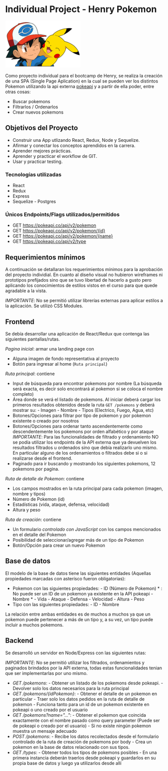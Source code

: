# Individual Project - Henry Pokemon

<img height="150" src="./pokemon.png" />

Como proyecto individual para el bootcamp de Henry, se realiza la creación de una SPA (Single Page Aplication) en la cual se pueden ver los distintos Pokemon utilizando la api externa [pokeapi](https://pokeapi.co/) y a partir de ella poder, entre otras cosas:

- Buscar pokemons
- Filtrarlos / Ordenarlos
- Crear nuevos pokemons

## Objetivos del Proyecto

- Construir una App utlizando React, Redux, Node y Sequelize.
- Afirmar y conectar los conceptos aprendidos en la carrera.
- Aprender mejores prácticas.
- Aprender y practicar el workflow de GIT.
- Usar y practicar testing.


### Tecnologías utilizadas

- React
- Redux
- Express
- Sequelize - Postgres


### Únicos Endpoints/Flags utilizados/permitidos

- GET <https://pokeapi.co/api/v2/pokemon>
- GET <https://pokeapi.co/api/v2/pokemon/{id}>
- GET <https://pokeapi.co/api/v2/pokemon/{name}>
- GET <https://pokeapi.co/api/v2/type>


## Requerimientos mínimos

A continuación se detallaran los requerimientos mínimos para la aprobación del proyecto individial. En cuanto al diseño visual no hubieron wireframes ni prototipos prefijados sino que se tuvo libertad de hacerlo a gusto pero aplicando los conocimientos de estilos vistos en el curso para que quede agradable a la vista.

_IMPORTANTE_: No se permitió utilizar librerías externas para aplicar estilos a la aplicación. Se utilizó CSS Modules.

## Frontend

Se debía desarrollar una aplicación de React/Redux que contenga las siguientes pantallas/rutas.

_Pagina inicial_: armar una landing page con

- Alguna imagen de fondo representativa al proyecto
- Botón para ingresar al home (`Ruta principal`)

_Ruta principal_: contiene

- Input de búsqueda para encontrar pokemons por nombre (La búsqueda será exacta, es decir solo encontrará al pokemon si se coloca el nombre completo)
- Área donde se verá el listado de pokemons. Al iniciar deberá cargar los primeros resultados obtenidos desde la ruta `GET /pokemons` y deberá mostrar su:
        - Imagen
        - Nombre
        - Tipos (Electrico, Fuego, Agua, etc)
- Botones/Opciones para filtrar por tipo de pokemon y por pokemon existente o creado por nosotros
- Botones/Opciones para ordenar tanto ascendentemente como descendentemente los pokemons por orden alfabético y por ataque
_IMPORTANTE_: Para las funcionalidades de filtrado y ordenamiento NO se podía utilizar los endpoints de la API externa que ya devuelven los resultados filtrados u ordenados sino que debía realizarlo uno mismo. En particular alguno de los ordenamientos o filtrados debe si o si realizarse desde el frontend.
- Paginado para ir buscando y mostrando los siguientes pokemons, 12 pokemons por pagina.

_Ruta de detalle de Pokemon_: contiene

- Los campos mostrados en la ruta principal para cada pokemon (imagen, nombre y tipos)
- Número de Pokemon (id)
- Estadísticas (vida, ataque, defensa, velocidad)
- Altura y peso

_Ruta de creación_: contiene

- Un formulario _controlado con JavaScript_ con los campos mencionados en el detalle del Pokemon
- Posibilidad de seleccionar/agregar más de un tipo de Pokemon
- Botón/Opción para crear un nuevo Pokemon

## Base de datos

El modelo de la base de datos tiene las siguientes entidades (Aquellas propiedades marcadas con asterísco fueron obligatorias):

- Pokemon con las siguientes propiedades:
        - ID (Número de Pokemon) * : No puede ser un ID de un pokemon ya existente en la API pokeapi
        - Nombre *
        - Vida
        - Ataque
        - Defensa
        - Velocidad
        - Altura
        - Peso
- Tipo con las siguientes propiedades:
        - ID
        - Nombre

La relación entre ambas entidades es de muchos a muchos ya que un pokemon puede pertenecer a más de un tipo y, a su vez, un tipo puede incluir a muchos pokemons.

## Backend

Se desarrolló un servidor en Node/Express con las siguientes rutas:

_IMPORTANTE_: No se permitió utilizar los filtrados, ordenamientos y paginados brindados por la API externa, todas estas funcionalidades tenian que ser implementarlas por uno mismo.

- _GET /pokemons_:
        - Obtener un listado de los pokemons desde pokeapi.
        - Devolver solo los datos necesarios para la ruta principal
- _GET /pokemons/{idPokemon}_:
        - Obtener el detalle de un pokemon en particular
        - Traer solo los datos pedidos en la ruta de detalle de pokemon
        - Funciona tanto para un id de un pokemon existente en pokeapi o uno creado por el usuario
- _GET /pokemons?name="..."_:
        - Obtener el pokemon que coincida exactamente con el nombre pasado como query parameter (Puede ser de pokeapi o creado por el usuario)
        - Si no existe ningún pokemon muestra un mensaje adecuado
- _POST /pokemons_:
        - Recibe los datos recolectados desde el formulario controlado de la ruta de creación de pokemons por body
        - Crea un pokemon en la base de datos relacionado con sus tipos.
- _GET /types_:
        - Obtener todos los tipos de pokemons posibles
        - En una primera instancia deberán traerlos desde pokeapi y guardarlos en su propia base de datos y luego ya utilizarlos desde allí
